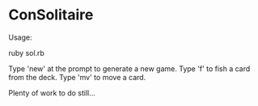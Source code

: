 ConSolitaire
============

Usage:

ruby sol.rb

Type 'new' at the prompt to generate a new game.
Type 'f' to fish a card from the deck.
Type 'mv' to move a card.

Plenty of work to do still...
